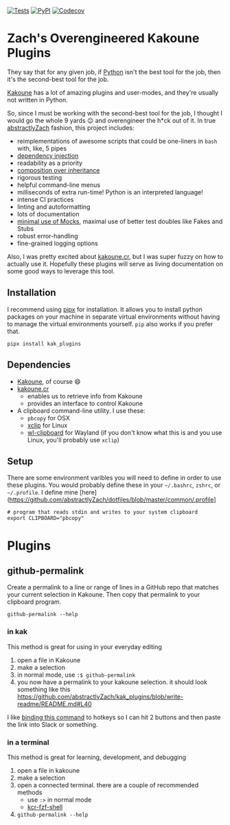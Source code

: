 [![Tests](https://github.com/abstractlyZach/kak_plugins/workflows/Tests/badge.svg)](https://github.com/abstractlyZach/kak_plugins/actions?workflow=Tests)
[![PyPI](https://img.shields.io/pypi/v/kak-plugins.svg)](https://pypi.org/project/kak-plugins/)
[![Codecov](https://codecov.io/gh/abstractlyZach/kak_plugins/branch/main/graph/badge.svg)](https://codecov.io/gh/abstractlyZach/kak_plugins)


# Zach's Overengineered Kakoune Plugins
They say that for any given job, if [Python](https://www.python.org/) isn't the best tool for the job, then it's the second-best tool for the job.

[Kakoune](http://kakoune.org/) has a lot of amazing plugins and user-modes, and they're usually not written in Python.

So, since I must be working with the second-best tool for the job, I thought I would go the whole 9 yards 😉 and overengineer the h*ck out of it. In true [abstractlyZach](https://www.github.com/abstractlyZach) fashion, this project includes:
- reimplementations of awesome scripts that could be one-liners in `bash` with, like, 5 pipes
- [dependency injection](https://en.wikipedia.org/wiki/Dependency_injection)
- readability as a priority
- [composition over inheritance](https://realpython.com/inheritance-composition-python/)
- rigorous testing
- helpful command-line menus
- milliseconds of extra run-time! Python is an interpreted language!
- intense CI practices
- linting and autoformatting
- lots of documentation
- [minimal use of Mocks](https://www.youtube.com/watch?v=rk-f3B-eMkI), maximal use of better test doubles like Fakes and Stubs
- robust error-handling
- fine-grained logging options

Also, I was pretty excited about [kakoune.cr](https://github.com/alexherbo2/kakoune.cr), but I was super fuzzy on how to actually use it. Hopefully these plugins will serve as living documentation on some good ways to leverage this tool.

## Installation
I recommend using [pipx](https://pipxproject.github.io/pipx/installation/) for installation. It allows you to install python packages on your machine in separate virtual environments without having to manage the virtual environments yourself. `pip` also works if you prefer that.
```
pipx install kak_plugins
```

## Dependencies
* [Kakoune](http://kakoune.org/), of course 😄
* [kakoune.cr](https://github.com/alexherbo2/kakoune.cr)
    * enables us to retrieve info from Kakoune
    * provides an interface to control Kakoune
* A clipboard command-line utility. I use these:
    * `pbcopy` for OSX
    * [xclip](https://github.com/astrand/xclip) for Linux
    * [wl-clipboard](https://github.com/bugaevc/wl-clipboard) for Wayland (if you don't know what this is and you use Linux, you'll probably use `xclip`)


## Setup
There are some environment varibles you will need to define in order to use these plugins. You would probably define these in your `~/.bashrc`, `zshrc`, or `~/.profile`. I define mine [here](https://github.com/abstractlyZach/dotfiles/blob/master/common/.profile]
```
# program that reads stdin and writes to your system clipboard
export CLIPBOARD="pbcopy"
```

# Plugins

## github-permalink
Create a permalink to a line or range of lines in a GitHub repo that matches your current selection in Kakoune. Then copy that permalink to your clipboard program.
```
github-permalink --help
```

### in kak
This method is great for using in your everyday editing

1. open a file in Kakoune
1. make a selection
1. in normal mode, use `:$ github-permalink`
1. you now have a permalink to your kakoune selection. it should look something like this https://github.com/abstractlyZach/kak_plugins/blob/write-readme/README.md#L40

I like [binding this command](https://github.com/abstractlyZach/dotfiles/blob/master/kak/kakrc#L12) to hotkeys so I can hit 2 buttons and then paste the link into Slack or something.

### in a terminal
This method is great for learning, development, and debugging

1. open a file in kakoune
1. make a selection
1. open a connected terminal. there are a couple of recommended methods
    * use `:>` in normal mode
    * [kcr-fzf-shell](https://github.com/alexherbo2/kakoune.cr/blob/master/share/kcr/commands/fzf/kcr-fzf-shell)
1. `github-permalink --help`
